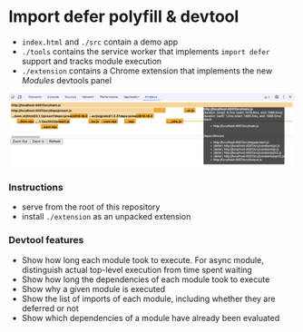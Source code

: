 # Import defer polyfill & devtool

- `index.html` and `./src` contain a demo app
- `./tools` contains the service worker that implements `import defer` support and tracks module execution
- `./extension` contains a Chrome extension that implements the new _Modules_ devtools panel

![Extension screenshot](./extension/screenshot.png)

### Instructions

- serve from the root of this repository
- install `./extension` as an unpacked extension

### Devtool features

- Show how long each module took to execute. For async module, distinguish actual top-level execution from time spent waiting
- Show how long the dependencies of each module took to execute
- Show why a given module is executed
- Show the list of imports of each module, including whether they are deferred or not
- Show which dependencies of a module have already been evaluated

